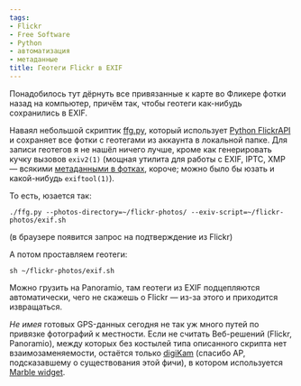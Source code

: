 ```yaml
---
tags:
- Flickr
- Free Software
- Python
- автоматизация
- метаданные
title: Геотеги Flickr в EXIF
---
```


Понадобилось тут дёрнуть все привязанные к карте во Фликере фотки назад
на компьютер, причём так, чтобы геотеги как-нибудь сохранились в EXIF.

Наваял небольшой скриптик [ffg.py][], который использует [Python
FlickrAPI][] и сохраняет все фотки с геотегами из аккаунта в локальной
папке. Для записи геотегов я не нашёл ничего лучше, кроме как
генерировать кучку вызовов `exiv2(1)` (мощная утилита для работы с EXIF,
IPTC, XMP — всякими [метаданными в фотках][], короче; можно было бы
юзать и какой-нибудь `exiftool(1)`).

То есть, юзается так:

    ./ffg.py --photos-directory=~/flickr-photos/ --exiv-script=~/flickr-photos/exif.sh

(в браузере появится запрос на подтверждение из Flickr)

А потом проставляем геотеги:

    sh ~/flickr-photos/exif.sh

Можно грузить на Panoramio, там геотеги из EXIF подцепляются
автоматически, чего не скажешь о Flickr — из-за этого и приходится
извращаться.

*Не имея* готовых GPS-данных сегодня не так уж много путей по привязке
фотографий к местности. Если не считать Веб-решений (Flickr, Panoramio),
между которых без костылей типа описанного скрипта нет
взаимозаменяемости, остаётся только [digiKam][] (спасибо AP,
подсказавшему о существования этой фичи), в котором используется [Marble
widget][].

  [ffg.py]: http://github.com/dzhus/flickr-fetch-geotags/
  [Python FlickrAPI]: http://flickrapi.sourceforge.net/flickrapi.html
  [метаданными в фотках]: http://dzhus.org/posts/2006-12-16-using-tags.html
  [digiKam]: http://www.digikam.org/drupal/node/318
  [Marble widget]: http://edu.kde.org/marble/
